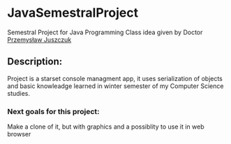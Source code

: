 # JavaSemestralProject
Semestral Project for Java Programming Class idea given by Doctor [Przemysław Juszczuk](http://www.pjuszczuk.pl)

## Description: 
Project is a starset console managment app, it uses serialization of objects and basic knowleadge learned in winter semester of my Computer Science studies.

### Next goals for this project: 
Make a clone of it, but with graphics and a possiblity to use it in web browser
